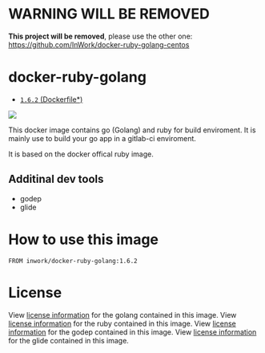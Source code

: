 # WARNING WILL BE REMOVED
**This project will be removed**, please use the other one: https://github.com/InWork/docker-ruby-golang-centos


# docker-ruby-golang
- [`1.6.2` (Dockerfile*)](https://github.com/InWork/docker-ruby-golang/blob/a595462c12b7e5dbdcb65797c7565dd8ed69b90e/Dockerfile)

[![](https://imagelayers.io/badge/inwork/docker-ruby-golang:latest.svg)](https://imagelayers.io/?images=inwork/docker-ruby-golang:latest 'Get your own badge on imagelayers.io')

This docker image contains go (Golang) and ruby for build enviroment.
It is mainly use to build your go app in a gitlab-ci enviroment.

It is based on the docker offical ruby image.

## Additinal dev tools

* godep
* glide

# How to use this image

````
FROM inwork/docker-ruby-golang:1.6.2
````

# License

View [license information](http://golang.org/LICENSE) for the golang contained in this image.
View [license information](https://www.ruby-lang.org/en/about/license.txt) for the ruby contained in this image.
View [license information](https://github.com/tools/godep/blob/master/License) for the godep contained in this image.
View [license information](https://github.com/Masterminds/glide/blob/master/LICENSE) for the glide contained in this image.
